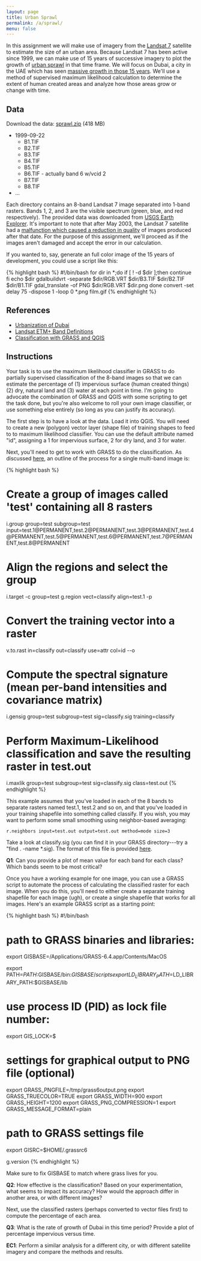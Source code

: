 ```yaml
---
layout: page
title: Urban Sprawl
permalink: /a/sprawl/
menu: false
---
```


In this assignment we will make use of imagery from the [Landsat 7](http://landsat.usgs.gov/about_landsat7.php) satellite to estimate the size of an urban area. Because Landsat 7 has been active since 1999, we can make use of 15 years of successive imagery to plot the growth of [urban sprawl](http://en.wikipedia.org/wiki/Urban_sprawl) in that time frame. We will focus on Dubai, a city in the UAE which has seen [massive growth in those 15 years](http://earthobservatory.nasa.gov/Features/WorldOfChange/dubai.php). We'll use a method of supervised maximum likelihood calculation to determine the extent of human created areas and analyze how those areas grow or change with time.

## Data

Download the data: [sprawl.zip](https://drive.google.com/file/d/0B3Vxw_F2RArqbmU0UUtxN0MtTk0/view?usp=sharing) (418 MB)

  * 1999-09-22
    * B1.TIF
    * B2.TIF
    * B3.TIF
    * B4.TIF
    * B5.TIF
    * B6.TIF - actually band 6 w/vcid 2
    * B7.TIF
    * B8.TIF
  * ...
  
Each directory contains an 8-band Landsat 7 image separated into 1-band rasters. Bands 1, 2, and 3 are the visible spectrum (green, blue, and red respectively). The provided data was downloaded from [USGS Earth Explorer](http://earthexplorer.usgs.gov/). It's important to note that after May 2003, the Landsat 7 satellite had a [malfunction which caused a reduction in quality](http://landsat.usgs.gov/products_slcoffbackground.php) of images produced after that date. For the purpose of this assignment, we'll proceed as if the images aren't damaged and accept the error in our calculation.

If you wanted to, say, generate an full color image of the 15 years of development, you could use a script like this:

{% highlight bash %}
#!/bin/bash
for dir in *;do
  if [ ! -d $dir ];then
    continue
  fi
  echo $dir
  gdalbuildvrt -separate $dir/RGB.VRT $dir/B3.TIF $dir/B2.TIF $dir/B1.TIF
  gdal_translate -of PNG $dir/RGB.VRT $dir.png
done
convert -set delay 75 -dispose 1 -loop 0 *.png film.gif
{% endhighlight %}
  
## References

  * [Urbanization of Dubai](http://earthobservatory.nasa.gov/Features/WorldOfChange/dubai.php)
  * [Landsat ETM+ Band Definitions](http://landsat.usgs.gov/band_designations_landsat_satellites.php)
  * [Classification with GRASS and QGIS](http://blog.perrygeo.net/2008/01/26/impervious-surface-deliniation-with-grass/)

## Instructions

Your task is to use the maximum likelihood classifier in GRASS to do partially supervised classification of the 8-band images so that we can estimate the percentage of (1) impervious surface (human created things) (2) dry, natural land and (3) water at each point in time. I'm going to advocate the combination of GRASS and QGIS with some scripting to get the task done, but you're also welcome to roll your own image classifier, or use something else entirely (so long as you can justify its accuracy).

The first step is to have a look at the data. Load it into QGIS. You will need to create a new (polygon) vector layer (shape file) of training shapes to feed to to maximum likelihood classifier. You can use the default attribute named "id", assigning a 1 for impervious surface, 2 for dry land, and 3 for water.

Next, you'll need to get to work with GRASS to do the classification. As discussed [here](http://blog.perrygeo.net/2008/01/26/impervious-surface-deliniation-with-grass/), an outline of the process for a single multi-band image is:

{% highlight bash %}
# Create a group of images called 'test' containing all 8 rasters
i.group group=test subgroup=test input=test.1@PERMANENT,test.2@PERMANENT,test.3@PERMANENT,test.4@PERMANENT,test.5@PERMANENT,test.6@PERMANENT,test.7@PERMANENT,test.8@PERMANENT
# Align the regions and select the group
i.target -c group=test
g.region vect=classify align=test.1 -p
# Convert the training vector into a raster
v.to.rast in=classify out=classify use=attr col=id --o
# Compute the spectral signature (mean per-band intensities and covariance matrix)
i.gensig group=test subgroup=test sig=classify.sig training=classify
# Perform Maximum-Likelihood classification and save the resulting raster in test.out
i.maxlik group=test subgroup=test sig=classify.sig class=test.out
{% endhighlight %}

This example assumes that you've loaded in each of the 8 bands to separate rasters named test.1, test.2 and so on, and that you've loaded in your training shapefile into something called classify. If you wish, you may want to perform some small smoothing using neighbor-based averaging:

```
r.neighbors input=test.out output=test.out method=mode size=3
```

Take a look at classify.sig (you can find it in your GRASS directory---try a "find . -name *.sig). The format of this file is provided [here](http://grass.osgeo.org/grass64/manuals/i.gensig.html). 

**Q1**: Can you provide a plot of mean value for each band for each class? Which bands seem to be most critical?

Once you have a working example for one image, you can use a GRASS script to automate the process of calculating the classified raster for each image. When you do this, you'll need to either create a separate training shapefile for each image (ugh), or create a single shapefile that works for all images. Here's an example GRASS script as a starting point:

{% highlight bash %}
#!/bin/bash

# path to GRASS binaries and libraries:
export GISBASE=/Applications/GRASS-6.4.app/Contents/MacOS

export PATH=$PATH:$GISBASE/bin:$GISBASE/scripts
export LD_LIBRARY_PATH=$LD_LIBRARY_PATH:$GISBASE/lib

# use process ID (PID) as lock file number:
export GIS_LOCK=$

# settings for graphical output to PNG file (optional)
export GRASS_PNGFILE=/tmp/grass6output.png
export GRASS_TRUECOLOR=TRUE
export GRASS_WIDTH=900
export GRASS_HEIGHT=1200
export GRASS_PNG_COMPRESSION=1
export GRASS_MESSAGE_FORMAT=plain

# path to GRASS settings file
export GISRC=$HOME/.grassrc6

g.version
{% endhighlight %}

Make sure to fix GISBASE to match where grass lives for you.

**Q2**: How effective is the classification? Based on your experimentation, what seems to impact its accuracy? How would the approach differ in another area, or with different images?

Next, use the classified rasters (perhaps converted to vector files first) to compute the percentage of each area. 

**Q3**: What is the rate of growth of Dubai in this time period? Provide a plot of percentage impervious versus time.

**EC1**: Perform a similar analysis for a different city, or with different satellite imagery and compare the methods and results.